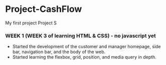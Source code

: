 # Project-CashFlow
My first project Project S

### WEEK 1 (WEEK 3 of learning HTML & CSS) - no javascript yet
- Started the development of the customer and manager homepage, side bar, navigation bar, and the body of the web.
- Started learning the flexbox, grid, position, and media query in depth.
